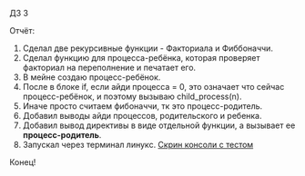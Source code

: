 ДЗ 3 

Отчёт:
1) Сделал две рекурсивные функции - Факториала и Фиббоначчи.
2) Сделал функцию для процесса-ребёнка, которая проверяет факториал на переполнение и печатает его.
3) В мейне создаю процесс-ребёнок.
4) После в блоке if, если айди процесса = 0, это означает что сейчас процесс-ребёнок, и поэтому вызываю child_process(n).
5) Иначе просто считаем фибоначчи, тк это процесс-родитель.
6) Добавил выводы айди процессов, родительского и ребенка.
7) Добавил вывод директивы в виде отдельной функции, а вызывает ее **процесс-родитель**.
8) Запускал через терминал линукс. [Скрин консоли с тестом](screen.png)
   
Конец!
